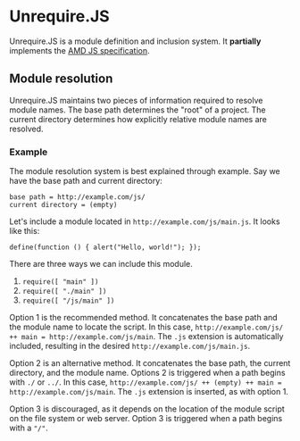 # Unrequire.JS

Unrequire.JS is a module definition and inclusion system.  It **partially**
implements the [AMD JS specification][1].

## Module resolution

Unrequire.JS maintains two pieces of information required to resolve module
names.  The base path determines the "root" of a project.  The current directory
determines how explicitly relative module names are resolved.

### Example

The module resolution system is best explained through example.  Say we have the
base path and current directory:

    base path = http://example.com/js/
    current directory = (empty)

Let's include a module located in `http://example.com/js/main.js`.  It looks
like this:

    define(function () { alert("Hello, world!"); });

There are three ways we can include this module.

1. `require([ "main" ])`
2. `require([ "./main" ])`
3. `require([ "/js/main" ])`

Option 1 is the recommended method.  It concatenates the base path and the module
name to locate the script.  In this case, `http://example.com/js/ ++ main =
http://example.com/js/main`.  The `.js` extension is automatically included,
resulting in the desired `http://example.com/js/main.js`.

Option 2 is an alternative method.  It concatenates the base path, the current
directory, and the module name.  Options 2 is triggered when a path begins with
`./` or `../`.  In this case, `http://example.com/js/ ++ (empty) ++ main =
http://example.com/js/main`.  The `.js` extension is inserted, as with option 1.

Option 3 is discouraged, as it depends on the location of the module script on
the file system or web server.  Option 3 is triggered when a path begins with a
`"/"`.

[1]: https://github.com/amdjs/amdjs-api/wiki/AMD
